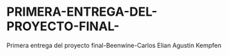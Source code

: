 # PRIMERA-ENTREGA-DEL-PROYECTO-FINAL-
Primera entrega del proyecto final-Beenwine-Carlos Elian Agustin Kempfen
